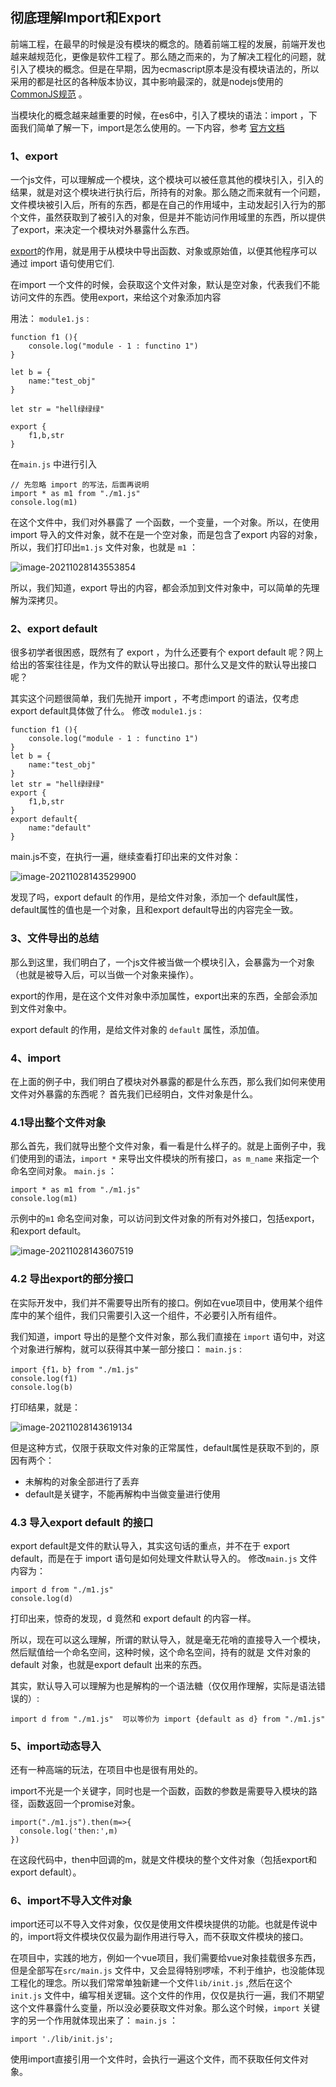 ## 彻底理解Import和Export

前端工程，在最早的时候是没有模块的概念的。随着前端工程的发展，前端开发也越来越规范化，更像是软件工程了。那么随之而来的，为了解决工程化的问题，就引入了模块的概念。但是在早期，因为ecmascript原本是没有模块语法的，所以采用的都是社区的各种版本协议，其中影响最深的，就是nodejs使用的[CommonJS规范](https://link.zhihu.com/?target=http%3A//www.commonjs.org/) 。

当模块化的概念越来越重要的时候，在es6中，引入了模块的语法：import ，下面我们简单了解一下，import是怎么使用的。一下内容，参考 [官方文档](https://link.zhihu.com/?target=https%3A//developer.mozilla.org/zh-CN/docs/Web/JavaScript/Reference/Statements/import)

### 1、export

一个js文件，可以理解成一个模块，这个模块可以被任意其他的模块引入，引入的结果，就是对这个模块进行执行后，所持有的对象。那么随之而来就有一个问题，文件模块被引入后，所有的东西，都是在自己的作用域中，主动发起引入行为的那个文件，虽然获取到了被引入的对象，但是并不能访问作用域里的东西，所以提供了export，来决定一个模块对外暴露什么东西。

[export](https://link.zhihu.com/?target=https%3A//developer.mozilla.org/zh-CN/docs/Web/JavaScript/Reference/Statements/export)的作用，就是用于从模块中导出函数、对象或原始值，以便其他程序可以通过 import 语句使用它们.

在import 一个文件的时候，会获取这个文件对象，默认是空对象，代表我们不能访问文件的东西。使用export，来给这个对象添加内容

用法：
`module1.js` :

```text
function f1 (){
    console.log("module - 1 : functino 1")
}

let b = {
    name:"test_obj"
}

let str = "hell绿绿绿"

export {
    f1,b,str
}
```

在`main.js` 中进行引入

```text
// 先忽略 import 的写法，后面再说明
import * as m1 from "./m1.js"
console.log(m1)
```

在这个文件中，我们对外暴露了 一个函数，一个变量，一个对象。所以，在使用 import 导入的文件对象，就不在是一个空对象，而是包含了export 内容的对象，所以，我们打印出`m1.js` 文件对象，也就是 `m1` ：

![image-20211028143553854](C:\Users\newrank\AppData\Roaming\Typora\typora-user-images\image-20211028143553854.png)


所以，我们知道，export 导出的内容，都会添加到文件对象中，可以简单的先理解为深拷贝。

### 2、export default

很多初学者很困惑，既然有了 export ，为什么还要有个 export default 呢？网上给出的答案往往是，作为文件的默认导出接口。那什么又是文件的默认导出接口呢？

其实这个问题很简单，我们先抛开 import ，不考虑import 的语法，仅考虑 export default具体做了什么。
修改 `module1.js` :

```text
function f1 (){
    console.log("module - 1 : functino 1")
}
let b = {
    name:"test_obj"
}
let str = "hell绿绿绿"
export {
    f1,b,str
}
export default{
    name:"default"
}
```

main.js不变，在执行一遍，继续查看打印出来的文件对象：

![image-20211028143529900](C:\Users\newrank\AppData\Roaming\Typora\typora-user-images\image-20211028143529900.png)


发现了吗，export default 的作用，是给文件对象，添加一个 default属性，default属性的值也是一个对象，且和export default导出的内容完全一致。

### 3、文件导出的总结

那么到这里，我们明白了，一个js文件被当做一个模块引入，会暴露为一个对象（也就是被导入后，可以当做一个对象来操作）。

export的作用，是在这个文件对象中添加属性，export出来的东西，全部会添加到文件对象中。

export default 的作用，是给文件对象的 `default` 属性，添加值。

### 4、import

在上面的例子中，我们明白了模块对外暴露的都是什么东西，那么我们如何来使用文件对外暴露的东西呢？
首先我们已经明白，文件对象是什么。

### 4.1导出整个文件对象

那么首先，我们就导出整个文件对象，看一看是什么样子的。就是上面例子中，我们使用到的语法，`import *` 来导出文件模块的所有接口，`as m_name` 来指定一个命名空间对象。
`main.js` ：

```text
import * as m1 from "./m1.js"
console.log(m1)
```

示例中的`m1` 命名空间对象，可以访问到文件对象的所有对外接口，包括export，和export default。

![image-20211028143607519](C:\Users\newrank\AppData\Roaming\Typora\typora-user-images\image-20211028143607519.png)



### 4.2 导出export的部分接口

在实际开发中，我们并不需要导出所有的接口。例如在vue项目中，使用某个组件库中的某个组件，我们只需要引入这一个组件，不必要引入所有组件。

我们知道，import 导出的是整个文件对象，那么我们直接在 `import` 语句中，对这个对象进行解构，就可以获得其中某一部分接口：
`main.js` :

```text
import {f1，b} from "./m1.js"
console.log(f1)
console.log(b)
```

打印结果，就是：

![image-20211028143619134](C:\Users\newrank\AppData\Roaming\Typora\typora-user-images\image-20211028143619134.png)


但是这种方式，仅限于获取文件对象的正常属性，default属性是获取不到的，原因有两个：

- 未解构的对象全部进行了丢弃
- default是关键字，不能再解构中当做变量进行使用

### 4.3 导入export default 的接口

export default是文件的默认导入，其实这句话的重点，并不在于 export default，而是在于 import 语句是如何处理文件默认导入的。
修改`main.js` 文件内容为：

```text
import d from "./m1.js"
console.log(d)
```

打印出来，惊奇的发现，d 竟然和 export default 的内容一样。

所以，现在可以这么理解，所谓的默认导入，就是毫无花哨的直接导入一个模块，然后赋值给一个命名空间，这种时候，这个命名空间，持有的就是 文件对象的default 对象，也就是export default 出来的东西。

其实，默认导入可以理解为也是解构的一个语法糖（仅仅用作理解，实际是语法错误的）:

```text
import d from "./m1.js"  可以等价为 import {default as d} from "./m1.js"
```

### 5、import动态导入

还有一种高端的玩法，在项目中也是很有用处的。

import不光是一个关键字，同时也是一个函数，函数的参数是需要导入模块的路径，函数返回一个promise对象。

```text
import("./m1.js").then(m=>{
  console.log('then:',m)
})
```

在这段代码中，then中回调的m，就是文件模块的整个文件对象（包括export和export default）。

### 6、import不导入文件对象

import还可以不导入文件对象，仅仅是使用文件模块提供的功能。也就是传说中的，import将文件模块仅仅最为副作用进行导入，而不获取文件模块的接口。

在项目中，实践的地方，例如一个vue项目，我们需要给vue对象挂载很多东西，但是全部写在`src/main.js` 文件中，又会显得特别啰嗦，不利于维护，也没能体现工程化的理念。所以我们常常单独新建一个文件`lib/init.js` ,然后在这个 `init.js` 文件中，编写相关逻辑。这个文件的作用，仅仅是执行一遍，我们不期望这个文件暴露什么变量，所以没必要获取文件对象。那么这个时候，`import` 关键字的另一个作用就体现出来了：
`main.js` ：

```text
import './lib/init.js';
```

使用import直接引用一个文件时，会执行一遍这个文件，而不获取任何文件对象。